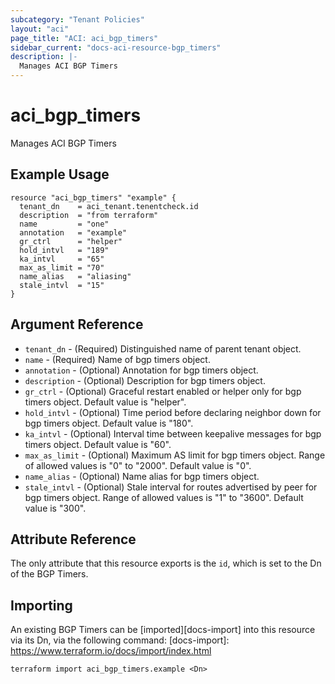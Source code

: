 ```yaml
---
subcategory: "Tenant Policies"
layout: "aci"
page_title: "ACI: aci_bgp_timers"
sidebar_current: "docs-aci-resource-bgp_timers"
description: |-
  Manages ACI BGP Timers
---
```


# aci_bgp_timers

Manages ACI BGP Timers

## Example Usage

```hcl
resource "aci_bgp_timers" "example" {
  tenant_dn    = aci_tenant.tenentcheck.id
  description  = "from terraform"
  name         = "one"
  annotation   = "example"
  gr_ctrl      = "helper"
  hold_intvl   = "189"
  ka_intvl     = "65"
  max_as_limit = "70"
  name_alias   = "aliasing"
  stale_intvl  = "15"
}
```

## Argument Reference

- `tenant_dn` - (Required) Distinguished name of parent tenant object.
- `name` - (Required) Name of bgp timers object.
- `annotation` - (Optional) Annotation for bgp timers object.
- `description` - (Optional) Description for bgp timers object.
- `gr_ctrl` - (Optional) Graceful restart enabled or helper only for bgp timers object. Default value is "helper".
- `hold_intvl` - (Optional) Time period before declaring neighbor down for bgp timers object. Default value is "180".
- `ka_intvl` - (Optional) Interval time between keepalive messages for bgp timers object. Default value is "60".
- `max_as_limit` - (Optional) Maximum AS limit for bgp timers object. Range of allowed values is "0" to "2000". Default value is "0".
- `name_alias` - (Optional) Name alias for bgp timers object.
- `stale_intvl` - (Optional) Stale interval for routes advertised by peer for bgp timers object. Range of allowed values is "1" to "3600". Default value is "300".

## Attribute Reference

The only attribute that this resource exports is the `id`, which is set to the
Dn of the BGP Timers.

## Importing

An existing BGP Timers can be [imported][docs-import] into this resource via its Dn, via the following command:
[docs-import]: https://www.terraform.io/docs/import/index.html

```
terraform import aci_bgp_timers.example <Dn>
```
